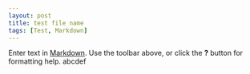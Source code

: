 ```yaml
---
layout: post
title: test file name 
tags: [Test, Markdown]
---
```


Enter text in [Markdown](http://daringfireball.net/projects/markdown/). Use the toolbar above, or click the **?** button for formatting help.
abcdef
